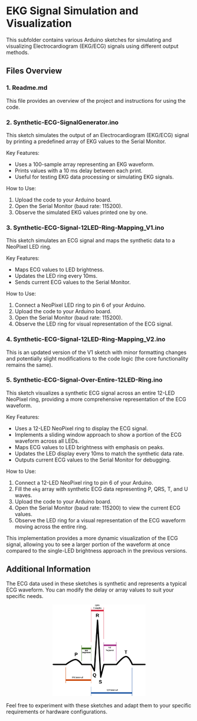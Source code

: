 # EKG Signal Simulation and Visualization

This subfolder contains various Arduino sketches for simulating and visualizing Electrocardiogram (EKG/ECG) signals using different output methods.

## Files Overview

### 1. Readme.md

This file provides an overview of the project and instructions for using the code.

### 2. Synthetic-ECG-SignalGenerator.ino

This sketch simulates the output of an Electrocardiogram (EKG/ECG) signal by printing a predefined array of EKG values to the Serial Monitor.

Key Features:
- Uses a 100-sample array representing an EKG waveform.
- Prints values with a 10 ms delay between each print.
- Useful for testing EKG data processing or simulating EKG signals.

How to Use:
1. Upload the code to your Arduino board.
2. Open the Serial Monitor (baud rate: 115200).
3. Observe the simulated EKG values printed one by one.

### 3. Synthetic-ECG-Signal-12LED-Ring-Mapping_V1.ino

This sketch simulates an ECG signal and maps the synthetic data to a NeoPixel LED ring.

Key Features:
- Maps ECG values to LED brightness.
- Updates the LED ring every 10ms.
- Sends current ECG values to the Serial Monitor.

How to Use:
1. Connect a NeoPixel LED ring to pin 6 of your Arduino.
2. Upload the code to your Arduino board.
3. Open the Serial Monitor (baud rate: 115200).
4. Observe the LED ring for visual representation of the ECG signal.

### 4. Synthetic-ECG-Signal-12LED-Ring-Mapping_V2.ino

This is an updated version of the V1 sketch with minor formatting changes and potentially slight modifications to the code logic (the core functionality remains the same).

### 5. Synthetic-ECG-Signal-Over-Entire-12LED-Ring.ino

This sketch visualizes a synthetic ECG signal across an entire 12-LED NeoPixel ring, providing a more comprehensive representation of the ECG waveform.

Key Features:
- Uses a 12-LED NeoPixel ring to display the ECG signal.
- Implements a sliding window approach to show a portion of the ECG waveform across all LEDs.
- Maps ECG values to LED brightness with emphasis on peaks.
- Updates the LED display every 10ms to match the synthetic data rate.
- Outputs current ECG values to the Serial Monitor for debugging.

How to Use:
1. Connect a 12-LED NeoPixel ring to pin 6 of your Arduino.
2. Fill the `ekg` array with synthetic ECG data representing P, QRS, T, and U waves.
3. Upload the code to your Arduino board.
4. Open the Serial Monitor (baud rate: 115200) to view the current ECG values.
5. Observe the LED ring for a visual representation of the ECG waveform moving across the entire ring.

This implementation provides a more dynamic visualization of the ECG signal, allowing you to see a larger portion of the waveform at once compared to the single-LED brightness approach in the previous versions.

## Additional Information

The ECG data used in these sketches is synthetic and represents a typical ECG waveform. You can modify the delay or array values to suit your specific needs.

<p align="center">
  <img src="assets/img/ECG-Graph.png" 
       alt="ECG Graph Display"
       title="This image shows a graph of ECG data."
       width="50%">
</p>


Feel free to experiment with these sketches and adapt them to your specific requirements or hardware configurations.